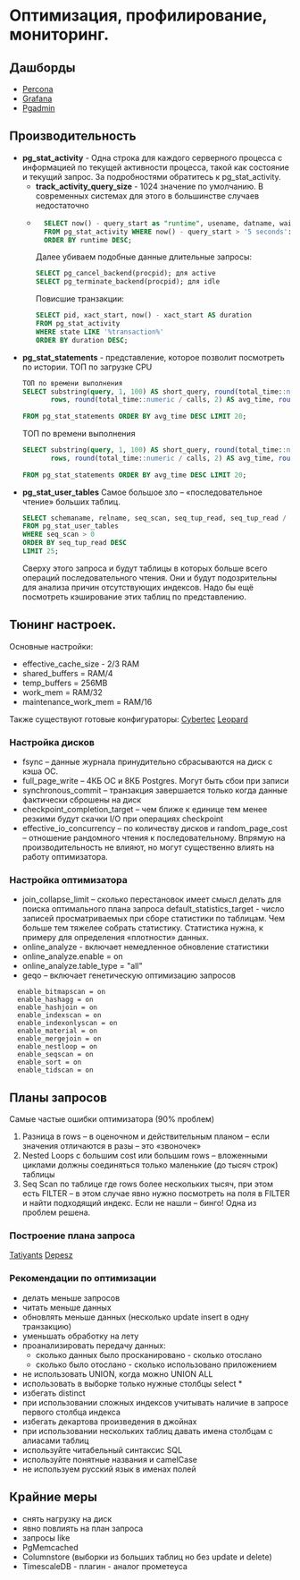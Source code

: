 # Оптимизация, профилирование, мониторинг.

## Дашборды
- [Percona](https://www.percona.com/)
- [Grafana](https://grafana.com/)
- [Pgadmin](https://www.pgadmin.org/)

## Производительность
- **pg_stat_activity** - Одна строка для каждого серверного процесса c информацией по текущей активности процесса, такой как состояние и текущий запрос. За подробностями обратитесь к pg_stat_activity.
    - **track_activity_query_size** - 1024 значение по умолчанию.
В современных системах для этого в большинстве случаев недостаточно
    - ```sql
        SELECT now() - query_start as "runtime", usename, datname, wait_event_type, state, query
        FROM pg_stat_activity WHERE now() - query_start > '5 seconds'::interval and state='active'
        ORDER BY runtime DESC;
        ```
        Далее убиваем подобные данные длительные запросы:
        ```sql
        SELECT pg_cancel_backend(procpid); для active
        SELECT pg_terminate_backend(procpid); для idle
        ```
        Повисшие транзакции:
        ```sql
        SELECT pid, xact_start, now() - xact_start AS duration
        FROM pg_stat_activity
        WHERE state LIKE '%transaction%'
        ORDER BY duration DESC;
        ```
- **pg_stat_statements** - представление, которое позволит посмотреть по истории.
    ТОП по загрузке CPU
    ```sql
    ТОП по времени выполнения
    SELECT substring(query, 1, 100) AS short_query, round(total_time::numeric, 2) AS total_time, calls,
           rows, round(total_time::numeric / calls, 2) AS avg_time, round((100 * total_time /
                                                                           sum(total_time::numeric) OVER ())::numeric, 2) AS percentage_cpu
    FROM pg_stat_statements ORDER BY avg_time DESC LIMIT 20; 
    ```
    ТОП по времени выполнения
    ```sql
    SELECT substring(query, 1, 100) AS short_query, round(total_time::numeric, 2) AS total_time, calls,
           rows, round(total_time::numeric / calls, 2) AS avg_time, round((100 * total_time /
                                                                           sum(total_time::numeric) OVER ())::numeric, 2) AS percentage_cpu
    FROM pg_stat_statements ORDER BY avg_time DESC LIMIT 20; 
    ```
- **pg_stat_user_tables**  Самое большое зло – «последовательное чтение» больших таблиц.
    ```sql
    SELECT schemaname, relname, seq_scan, seq_tup_read, seq_tup_read / seq_scan AS avg, idx_scan
    FROM pg_stat_user_tables
    WHERE seq_scan > 0
    ORDER BY seq_tup_read DESC
    LIMIT 25;
    ```  
    Сверху этого запроса и будут таблицы в которых больше всего операций последовательного чтения.
    Они и будут подозрительны для анализа причин отсутствующих индексов. Надо бы ещё посмотреть кэширование этих таблиц по представлению.
  
## Тюнинг настроек.
Основные настройки:
- effective_cache_size - 2/3 RAM
- shared_buffers = RAM/4 
- temp_buffers = 256MB
- work_mem = RAM/32
- maintenance_work_mem = RAM/16

Также существуют готовые конфигураторы:
[Cybertec](http://pgconfigurator.cybertec.at/)
[Leopard](https://pgtune.leopard.in.ua/)


### Настройка дисков
- fsync – данные журнала принудительно сбрасываются на диск с кэша ОС.
- full_page_write – 4КБ ОС и 8КБ Postgres. Могут быть сбои при записи
- synchronous_commit – транзакция завершается только когда данные фактически сброшены на диск
- checkpoint_completion_target – чем ближе к единице тем менее резкими будут скачки I/O при операциях checkpoint
- effective_io_concurrency – по количеству дисков и random_page_cost – отношение рандомного чтения к последовательному. Впрямую на производительность не влияют, но могут существенно влиять на работу оптимизатора.

### Настройка оптимизатора
- join_collapse_limit – сколько перестановок имеет смысл делать для поиска оптимального плана запроса default_statistics_target - число записей просматриваемых при сборе статистики по таблицам. Чем больше тем тяжелее собрать статистику. Статистика нужна, к примеру для определения «плотности» данных.
- online_analyze - включает немедленное обновление статистики
- online_analyze.enable = on
- online_analyze.table_type = "all"
- geqo – включает генетическую оптимизацию запросов 
```text
  enable_bitmapscan = on
  enable_hashagg = on
  enable_hashjoin = on
  enable_indexscan = on
  enable_indexonlyscan = on
  enable_material = on
  enable_mergejoin = on
  enable_nestloop = on
  enable_seqscan = on
  enable_sort = on
  enable_tidscan = on
  ```

## Планы запросов
Самые частые ошибки оптимизатора (90% проблем)
1) Разница в rows – в оценочном и действительным планом – если значения отличаются в разы – это «звоночек»
2) Nested Loops с большим cost или большим rows – вложенными циклами должны соединяться только маленькие (до тысяч строк) таблицы
3) Seq Scan по таблице где rows более нескольких тысяч, при этом есть
   FILTER – в этом случае явно нужно посмотреть на поля в FILTER и
   найти подходящий индекс. Если не нашли – бинго! Одна из проблем
   решена.
   

### Построение плана запроса
[Tatiyants](https://tatiyants.com/pev/)
[Depesz](https://explain.depesz.com/)

### Рекомендации по оптимизации
- делать меньше запросов
- читать меньше данных
- обновлять меньше данных (несколько update insert в одну транзакцию)
- уменьшать обработку на лету
- проанализировать передачу данных:
    - сколько данных было просканировано - сколько отослано
    - сколько было отослано - сколько использовано приложением
- не использовать UNION, когда можно UNION ALL
- использовать в выборке только нужные столбцы select *
- избегать distinct
- при использовании сложных индексов учитывать наличие в запросе первого столбца индекса
- избегать декартова произведения в джойнах
- при использовании нескольких таблиц давать имена столбцам с алиасами таблиц
- используйте читабельный синтаксис SQL
- используйте понятные названия и camelCase
- не используем русский язык в именах полей

## Крайние меры
- снять нагрузку на диск
- явно повлиять на план запроса
- запросы like
- PgMemcached
- Columnstore (выборки из больших таблиц но без update и delete)
- TimescaleDB - плагин - аналог прометеуса

